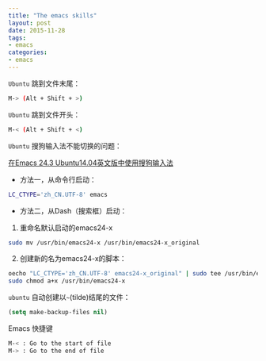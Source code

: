 ```yaml
---
title: "The emacs skills"
layout: post
date: 2015-11-28
tags:
- emacs
categories:
- emacs
---
```


`Ubuntu` 跳到文件末尾：
```bash
M-> (Alt + Shift + >)
```

`Ubuntu` 跳到文件开头：
```bash
M-< (Alt + Shift + <)
```

`Ubuntu` 搜狗输入法不能切换的问题：

[在Emacs 24.3 Ubuntu14.04英文版中使用搜狗输入法](http://heartnheart.github.io/blog/2015/01/15/SogouIME_on_English_Ubuntu_14.04/)

- 方法一，从命令行启动：

```bash
LC_CTYPE='zh_CN.UTF-8' emacs
```

- 方法二，从Dash（搜索框）启动：
1. 重命名默认启动的emacs24-x
```bash
sudo mv /usr/bin/emacs24-x /usr/bin/emacs24-x_original
```
2. 创建新的名为emacs24-x的脚本：
```bash
oecho "LC_CTYPE='zh_CN.UTF-8' emacs24-x_original" | sudo tee /usr/bin/emacs24-x
sudo chmod a+x /usr/bin/emacs24-x
```

`ubuntu` 自动创建以`~`(tilde)结尾的文件：
```lisp
(setq make-backup-files nil)
```

Emacs 快捷键

```bash
M-< : Go to the start of file
M-> : Go to the end of file
```